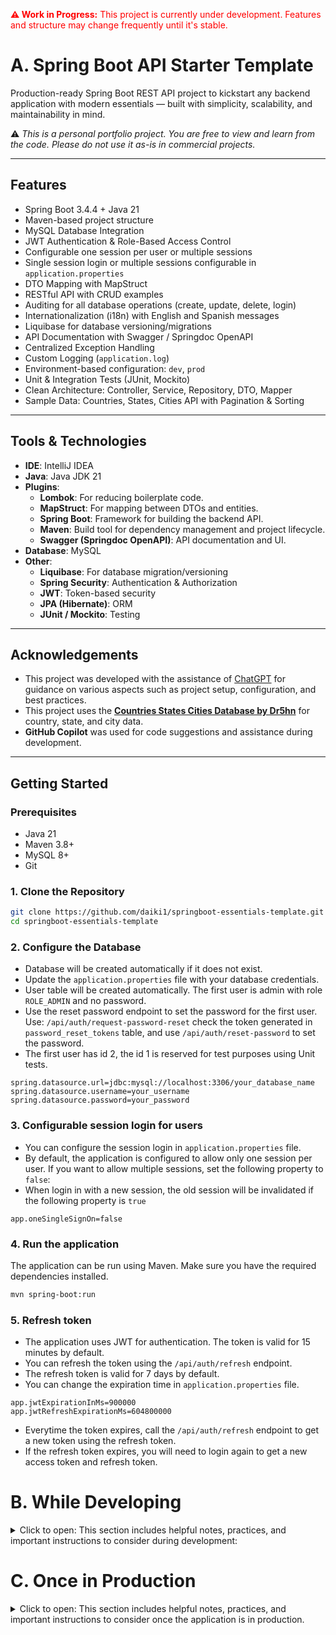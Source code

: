 <p style="color:red;"><strong>⚠️ Work in Progress:</strong> This project is currently under development. Features and structure may change frequently until it's stable.</p>
 
# A. Spring Boot API Starter Template

Production-ready Spring Boot REST API project to kickstart any backend application with modern essentials — built with simplicity, scalability, and maintainability in mind.

⚠️ *This is a personal portfolio project. You are free to view and learn from the code. Please do not use it as-is in commercial projects.*


---

## Features

- Spring Boot 3.4.4 + Java 21
- Maven-based project structure
- MySQL Database Integration
- JWT Authentication & Role-Based Access Control
- Configurable one session per user or multiple sessions 
- Single session login or multiple sessions configurable in `application.properties` 
- DTO Mapping with MapStruct
- RESTful API with CRUD examples
- Auditing for all database operations (create, update, delete, login)
- Internationalization (i18n) with English and Spanish messages
- Liquibase for database versioning/migrations
- API Documentation with Swagger / Springdoc OpenAPI
- Centralized Exception Handling
- Custom Logging (`application.log`)
- Environment-based configuration: `dev`, `prod`
- Unit & Integration Tests (JUnit, Mockito)
- Clean Architecture: Controller, Service, Repository, DTO, Mapper
- Sample Data: Countries, States, Cities API with Pagination & Sorting

---

## Tools & Technologies

- **IDE**: IntelliJ IDEA
- **Java**: Java JDK 21
- **Plugins**:
  - **Lombok**: For reducing boilerplate code.
  - **MapStruct**: For mapping between DTOs and entities.
  - **Spring Boot**: Framework for building the backend API.
  - **Maven**: Build tool for dependency management and project lifecycle.
  - **Swagger (Springdoc OpenAPI)**: API documentation and UI.
- **Database**: MySQL
- **Other**:
  - **Liquibase**: For database migration/versioning
  - **Spring Security**: Authentication & Authorization
  - **JWT**: Token-based security
  - **JPA (Hibernate)**: ORM
  - **JUnit / Mockito**: Testing

---

## Acknowledgements

- This project was developed with the assistance of [ChatGPT](https://chat.openai.com) for guidance on various aspects such as project setup, configuration, and best practices.
- This project uses the **[Countries States Cities Database by Dr5hn](https://github.com/dr5hn/countries-states-cities-database)** for country, state, and city data.
- **GitHub Copilot** was used for code suggestions and assistance during development.

---

## Getting Started

### Prerequisites

- Java 21
- Maven 3.8+
- MySQL 8+
- Git

### 1. Clone the Repository

``` bash
git clone https://github.com/daiki1/springboot-essentials-template.git
cd springboot-essentials-template
```

### 2. Configure the Database
- Database will be created automatically if it does not exist.
- Update the `application.properties` file with your database credentials.
- User table will be created automatically. The first user is admin with role `ROLE_ADMIN` and no password.
- Use the reset password endpoint to set the password for the first user. Use: `/api/auth/request-password-reset` check the token generated in `password_reset_tokens` table, and use `/api/auth/reset-password` to set the password. 
- The first user has id 2, the id 1 is reserved for test purposes using Unit tests.
``` properties
spring.datasource.url=jdbc:mysql://localhost:3306/your_database_name
spring.datasource.username=your_username
spring.datasource.password=your_password
```

### 3. Configurable session login for users
- You can configure the session login in `application.properties` file.
- By default, the application is configured to allow only one session per user. If you want to allow multiple sessions, set the following property to `false`:
- When login in with a new session, the old session will be invalidated if the following property is `true`
``` properties
app.oneSingleSignOn=false
```

### 4. Run the application

The application can be run using Maven. Make sure you have the required dependencies installed.
``` bash
mvn spring-boot:run
```
### 5. Refresh token
- The application uses JWT for authentication. The token is valid for 15 minutes by default.
- You can refresh the token using the `/api/auth/refresh` endpoint.
- The refresh token is valid for 7 days by default.
- You can change the expiration time in `application.properties` file.
``` properties
app.jwtExpirationInMs=900000
app.jwtRefreshExpirationMs=604800000
```
- Everytime the token expires, call the `/api/auth/refresh` endpoint to get a new token using the refresh token.
- If the refresh token expires, you will need to login again to get a new access token and refresh token.

# B. While Developing
<details>
<summary>Click to open: This section includes helpful notes, practices, and important instructions to consider during development:</summary>

## Unit tests
- Use the command below to run all unit tests:
``` bash
mvn test
```

## User for testing
- The first user is admin with role `ROLE_ADMIN` and password `admin`.

## Table Management
- This project uses Liquibase for managing database schema changes.
- The project could use JPA hibernate to create tables automatically during development, however, this is not recommended for production and liquidbase requires to create all the tables manually to work on production. 
- So, for development if you dont want to use liquibase, you can set the following property in `application.properties`:

``` properties
spring.jpa.hibernate.ddl-auto=update
spring.liquibase.enabled=false
```
- Remember that once in production, you need to create all the tables manually in the changelog, and set the property `spring.jpa.hibernate.ddl-auto` to `none` and `spring.liquibase.enabled` to `true`.

## File Structure Highlights
- src/main/java/.../entity: All JPA entities
- src/main/java/.../dto: DTOs to decouple API from database models
- src/main/java/.../mapper: Uses MapStruct for mapping entities <-> DTOs
- src/main/java/.../controller: API endpoints
- src/main/resources/db/changelog: Liquibase changelogs
- src/main/resources/messages_{lang}.properties: Internationalization files (i18n)

## Cors
- CORS is enabled for all origins in `CorsConfig.java`.
- You can customize it to restrict access to specific domains.

## Internationalization
- Messages are loaded from messages_en.properties, messages_es.properties, etc.
- Customize Spring messages (like validation or login errors) based on user locale.

## Testing
- Use JUnit 5 for unit and integration tests.
- Mock services and repositories where applicable.
- Add tests for critical logic (authentication, CRUD, mappers).

## Logs
- Logs are written to logs/application.log.
- Logging is configured in application.properties.
- You can adjust levels (INFO, DEBUG, ERROR) as needed.

## Swagger / API Docs
- API documentation is generated using SpringDoc OpenAPI UI.
- Access via: http://localhost:8080/swagger-ui.html (or /swagger-ui/index.html)
- With the login get a token and use it in the Swagger UI to test the endpoints, press the "Authorize" button and enter the token in the input field.
- You can enable/disable the Swagger UI in production by setting the following property in `application-prod.properties`:
``` properties
springdoc.api-docs.enabled=false
```

## Using Profiles

### Application uses Spring profiles:
- dev (default): for local development
- prod: for production environment

### Set active profile using:
```bash
--spring.profiles.active=dev
```
```bash
--spring.profiles.active=prod
```
</details>

# C. Once in Production
<details>
<summary>Click to open: This section includes helpful notes, practices, and important instructions to consider once the application is in production.</summary>

## Set active profile to prod
- Set the active profile to `prod` in your production environment.
- This will ensure that the application uses production-specific configurations.
- Change the database URL, username, and password in `application-prod.properties` to point to your production database.

```bash
--spring.profiles.active=prod
```

## Avoid using JPA hibernate to create tables automatically
- In production, you should not use JPA hibernate to create tables automatically.
- Instead, use Liquibase to manage your database schema.
- Make sure to create all the tables manually in the changelog.
- Using ddl-auto=true in production can lead to data loss or corruption.

## Avoid using default passwords
- Do not use default passwords in production.

## Avoid using "*" for CORS
- In production, you should restrict CORS to specific domains.
- Using "*" allows any domain to access your API, which can be a security risk.
- Update the CORS configuration CorsConfig.java to allow only trusted domains.


</details>
